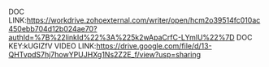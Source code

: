 DOC LINK:https://workdrive.zohoexternal.com/writer/open/hcm2o39514fc010ac450ebb704d12b024ae70?authId=%7B%22linkId%22%3A%225k2wApaCrfC-LYmlU%22%7D
DOC KEY:kUGIZfV
VIDEO LINK:https://drive.google.com/file/d/13-QHTvpdS7hj7howYPUJHXg1Ns2Z2E_f/view?usp=sharing
